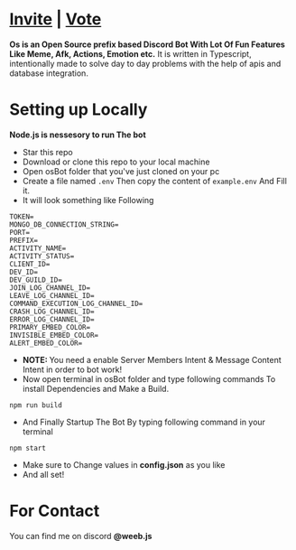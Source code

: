 # [Invite](https://discord.com/oauth2/authorize?client_id=1227972298653302826) | [Vote](https://top.gg/bot/1227972298653302826/vote)
<b>Os is an Open Source prefix based Discord Bot With Lot Of Fun Features Like Meme, Afk, Actions, Emotion etc.</b>
 It is written in Typescript, intentionally made to solve day to day problems with the help of apis and database integration. 


# Setting up Locally
<p><b>Node.js is nessesory to run The bot</b></p>

- Star this repo
- Download or clone this repo to your local machine
- Open osBot folder that you've just cloned on your pc
- Create a file named `.env` Then copy the content of `example.env` And Fill it.
- It will look something like Following
```env
TOKEN=
MONGO_DB_CONNECTION_STRING=
PORT=
PREFIX=
ACTIVITY_NAME=
ACTIVITY_STATUS=
CLIENT_ID=
DEV_ID=
DEV_GUILD_ID=
JOIN_LOG_CHANNEL_ID=
LEAVE_LOG_CHANNEL_ID=
COMMAND_EXECUTION_LOG_CHANNEL_ID=
CRASH_LOG_CHANNEL_ID=
ERROR_LOG_CHANNEL_ID=
PRIMARY_EMBED_COLOR=
INVISIBLE_EMBED_COLOR=
ALERT_EMBED_COLOR=
``` 
- <b>NOTE: </b>You need a enable Server Members Intent & Message Content Intent in order to bot work!
- Now open terminal in osBot folder and type following commands To install Dependencies and Make a Build.
```terminal
npm run build
```
- And Finally Startup The Bot By typing following command in your terminal
```terminal
npm start
```
- Make sure to Change values in <B>config.json</b> as you like
- And all set!



# For Contact
You can find me on discord <b>@weeb.js</b>
